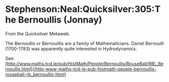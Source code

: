 
# Stephenson:Neal:Quicksilver:305:The Bernoullis (Jonnay)

From the Quicksilver Metaweb.

The Bernoullis or Bernouillis are a family of Mathematicians. Daniel Bernoulli (1700-1783) was apparently quite interested in Hydrodynamics.

See: [http://www.maths.tcd.ie/pub/HistMath/People/Bernoullis/RouseBall/RB\_Bernoullis.html](/http-www-maths-tcd-ie-pub-histmath-people-bernoullis-rouseball-rb_bernoullis-html)
